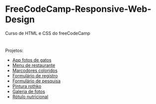 # FreeCodeCamp-Responsive-Web-Design
 Curso de HTML e CSS do freeCodeCamp

#
Projetos:

 <ul>
     <li><a href="https://mateusskv9.github.io/FreeCodeCamp-Responsive-Web-Design/1-Aplicativo_de_fotos_de_gatos/">App fotos de gatos</a></li>
     <li><a href="https://mateusskv9.github.io/FreeCodeCamp-Responsive-Web-Design/2-menu_de_restaurante/">Menu de restaurante</a></li>
     <li><a href="https://mateusskv9.github.io/FreeCodeCamp-Responsive-Web-Design/3-marcadores_coloridos/">Marcodores coloridos</a></li>
     <li><a href="https://mateusskv9.github.io/FreeCodeCamp-Responsive-Web-Design/4-Formulario_de_registro/">Formulário de registro</a></li>
     <li><a href="https://mateusskv9.github.io/FreeCodeCamp-Responsive-Web-Design/5-formulario_de_pesquisa/">Formulário de pesquisa</a></li>
     <li><a href="https://mateusskv9.github.io/FreeCodeCamp-Responsive-Web-Design/6-box_model_pintura_rothko/">Pintura rothko</a></li>
     <li><a href="https://mateusskv9.github.io/FreeCodeCamp-Responsive-Web-Design/7-flexbox_galeria_de_fotos/">Galeria de fotos</a></li>
     <li><a href="https://mateusskv9.github.io/FreeCodeCamp-Responsive-Web-Design/8-rotulo_nutricional/">Rótulo nutricional</a></li>
 </ul>